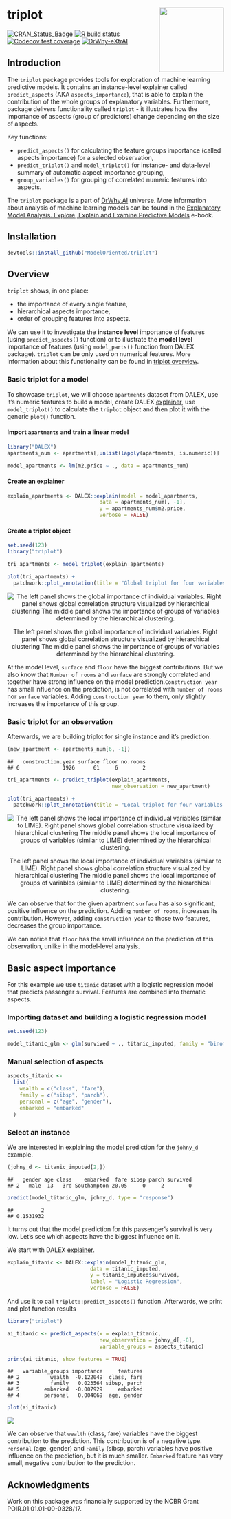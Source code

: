 
# triplot <img src="man/figures/logo.png" align="right" width="150"/>

<!-- badges: start -->

[![CRAN\_Status\_Badge](https://www.r-pkg.org/badges/version/triplot)](https://cran.r-project.org/package=triplot)
[![R build
status](https://github.com/ModelOriented/triplot/workflows/R-CMD-check/badge.svg)](https://github.com/ModelOriented/triplot/actions?query=workflow%3AR-CMD-check)
[![Codecov test
coverage](https://codecov.io/gh/ModelOriented/triplot/branch/master/graph/badge.svg)](https://codecov.io/gh/ModelOriented/triplot?branch=master)
[![DrWhy-eXtrAI](https://img.shields.io/badge/DrWhy-eXtrAI-4378bf)](http://drwhy.ai/#eXtraAI)
<!-- badges: end -->

## Introduction

The `triplot` package provides tools for exploration of machine learning
predictive models. It contains an instance-level explainer called
`predict_aspects` (AKA `aspects_importance`), that is able to explain
the contribution of the whole groups of explanatory variables.
Furthermore, package delivers functionality called `triplot` - it
illustrates how the importance of aspects (group of predictors) change
depending on the size of aspects.

Key functions:

  - `predict_aspects()` for calculating the feature groups importance
    (called aspects importance) for a selected observation,
  - `predict_triplot()` and `model_triplot()` for instance- and
    data-level summary of automatic aspect importance grouping,
  - `group_variables()` for grouping of correlated numeric features into
    aspects.

The `triplot` package is a part of [DrWhy.AI](http://DrWhy.AI) universe.
More information about analysis of machine learning models can be found
in the [Explanatory Model Analysis. Explore, Explain and Examine
Predictive Models](https://pbiecek.github.io/ema/) e-book.

## Installation

``` r
devtools::install_github("ModelOriented/triplot")
```

## Overview

`triplot` shows, in one place:

  - the importance of every single feature,
  - hierarchical aspects importance,
  - order of grouping features into aspects.

We can use it to investigate the **instance level** importance of
features (using `predict_aspects()` function) or to illustrate the
**model level** importance of features (using `model_parts()` function
from DALEX package). `triplot` can be only used on numerical features.
More information about this functionality can be found in [triplot
overview](https://modeloriented.github.io/triplot/articles/vignette_aspect_importance.html#hierarchical-aspects-importance-1).

### Basic triplot for a model

To showcase `triplot`, we will choose `apartments` dataset from DALEX,
use it’s numeric features to build a model, create DALEX
[explainer](https://modeloriented.github.io/DALEX/reference/explain.html),
use `model_triplot()` to calculate the `triplot` object and then plot it
with the generic `plot()` function.

#### Import `apartments` and train a linear model

``` r
library("DALEX")
apartments_num <- apartments[,unlist(lapply(apartments, is.numeric))]

model_apartments <- lm(m2.price ~ ., data = apartments_num)
```

#### Create an explainer

``` r
explain_apartments <- DALEX::explain(model = model_apartments, 
                              data = apartments_num[, -1],
                              y = apartments_num$m2.price,
                              verbose = FALSE)
```

#### Create a triplot object

``` r
set.seed(123)
library("triplot")

tri_apartments <- model_triplot(explain_apartments)

plot(tri_apartments) + 
  patchwork::plot_annotation(title = "Global triplot for four variables in the linear model")
```

<div class="figure" style="text-align: center">

<img src="man/figures/model-triplot-1.png" alt="The left panel shows the global importance of individual variables. Right panel shows global correlation structure visualized by hierarchical clustering The middle panel shows the importance of groups of variables determined by the hierarchical clustering."  />

<p class="caption">

The left panel shows the global importance of individual variables.
Right panel shows global correlation structure visualized by
hierarchical clustering The middle panel shows the importance of groups
of variables determined by the hierarchical clustering.

</p>

</div>

At the model level, `surface` and `floor` have the biggest
contributions. But we also know that `Number of rooms` and `surface` are
strongly correlated and together have strong influence on the model
prediction.`Construction year` has small influence on the prediction, is
not correlated with `number of rooms` nor `surface` variables. Adding
`construction year` to them, only slightly increases the importance of
this group.

### Basic triplot for an observation

Afterwards, we are building triplot for single instance and it’s
prediction.

``` r
(new_apartment <- apartments_num[6, -1])
```

    ##   construction.year surface floor no.rooms
    ## 6              1926      61     6        2

``` r
tri_apartments <- predict_triplot(explain_apartments, 
                                  new_observation = new_apartment)

plot(tri_apartments) + 
  patchwork::plot_annotation(title = "Local triplot for four variables in the linear model")
```

<div class="figure" style="text-align: center">

<img src="man/figures/predict-triplot-1.png" alt="The left panel shows the local importance of individual variables (similar to LIME). Right panel shows global correlation structure visualized by hierarchical clustering The middle panel shows the local importance of groups of variables (similar to LIME) determined by the hierarchical clustering."  />

<p class="caption">

The left panel shows the local importance of individual variables
(similar to LIME). Right panel shows global correlation structure
visualized by hierarchical clustering The middle panel shows the local
importance of groups of variables (similar to LIME) determined by the
hierarchical clustering.

</p>

</div>

We can observe that for the given apartment `surface` has also
significant, positive influence on the prediction. Adding `number of
rooms`, increases its contribution. However, adding `construction year`
to those two features, decreases the group importance.

We can notice that `floor` has the small influence on the prediction of
this observation, unlike in the model-level analysis.

## Basic aspect importance

For this example we use `titanic` dataset with a logistic regression
model that predicts passenger survival. Features are combined into
thematic aspects.

### Importing dataset and building a logistic regression model

``` r
set.seed(123)

model_titanic_glm <- glm(survived ~ ., titanic_imputed, family = "binomial")
```

### Manual selection of aspects

``` r
aspects_titanic <-
  list(
    wealth = c("class", "fare"),
    family = c("sibsp", "parch"),
    personal = c("age", "gender"),
    embarked = "embarked"
  )
```

### Select an instance

We are interested in explaining the model prediction for the `johny_d`
example.

``` r
(johny_d <- titanic_imputed[2,])
```

    ##   gender age class    embarked  fare sibsp parch survived
    ## 2   male  13   3rd Southampton 20.05     0     2        0

``` r
predict(model_titanic_glm, johny_d, type = "response")
```

    ##         2 
    ## 0.1531932

It turns out that the model prediction for this passenger’s survival is
very low. Let’s see which aspects have the biggest influence on it.

We start with DALEX
[explainer](https://modeloriented.github.io/DALEX/reference/explain.html).

``` r
explain_titanic <- DALEX::explain(model_titanic_glm, 
                           data = titanic_imputed,
                           y = titanic_imputed$survived,
                           label = "Logistic Regression",
                           verbose = FALSE)
```

And use it to call `triplot::predict_aspects()` function. Afterwards, we
print and plot function results

``` r
library("triplot")

ai_titanic <- predict_aspects(x = explain_titanic, 
                              new_observation = johny_d[,-8],
                              variable_groups = aspects_titanic)

print(ai_titanic, show_features = TRUE)
```

    ##   variable_groups importance     features
    ## 2          wealth  -0.122049  class, fare
    ## 3          family   0.023564 sibsp, parch
    ## 5        embarked  -0.007929     embarked
    ## 4        personal   0.004069  age, gender

``` r
plot(ai_titanic)
```

<img src="man/figures/aspect-importance-1.png" style="display: block; margin: auto;" />

We can observe that `wealth` (class, fare) variables have the biggest
contribution to the prediction. This contribution is of a negative type.
`Personal` (age, gender) and `Family` (sibsp, parch) variables have
positive influence on the prediction, but it is much smaller. `Embarked`
feature has very small, negative contribution to the prediction.

## Acknowledgments

Work on this package was financially supported by the NCBR Grant
POIR.01.01.01-00-0328/17.

